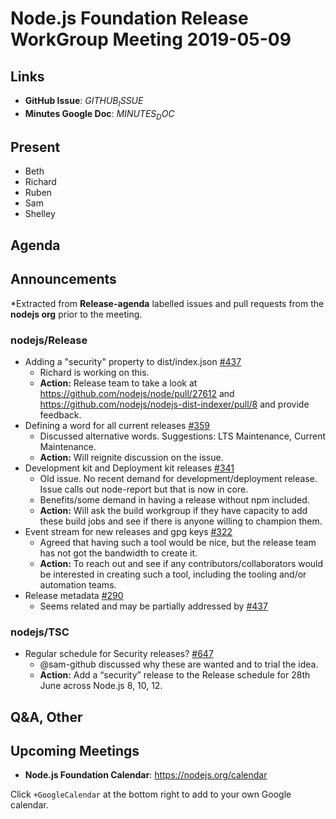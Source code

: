 # Node.js Foundation Release WorkGroup Meeting 2019-05-09

## Links

* **GitHub Issue**: $GITHUB_ISSUE$
* **Minutes Google Doc**: $MINUTES_DOC$

## Present

* Beth
* Richard
* Ruben
* Sam
* Shelley


## Agenda

## Announcements
 
*Extracted from **Release-agenda** labelled issues and pull requests from the **nodejs org** prior to the meeting.

### nodejs/Release

* Adding a "security" property to dist/index.json [#437](https://github.com/nodejs/Release/issues/437)
    - Richard is working on this. 
    - **Action:** Release team to take a look at https://github.com/nodejs/node/pull/27612 and https://github.com/nodejs/nodejs-dist-indexer/pull/8 and provide feedback. 
* Defining a word for all current releases [#359](https://github.com/nodejs/Release/issues/359)
    - Discussed alternative words. Suggestions: LTS Maintenance, Current Maintenance. 
    - **Action:** Will reignite discussion on the issue.
* Development kit and Deployment kit releases [#341](https://github.com/nodejs/Release/issues/341)
	- Old issue. No recent demand for development/deployment release. Issue calls out node-report but that is now in core. 
	- Benefits/some demand in having a release without npm included. 
	- **Action:** Will ask the build workgroup if they have capacity to add these build jobs and see if there is anyone willing to champion them. 
* Event stream for new releases and gpg keys [#322](https://github.com/nodejs/Release/issues/322)
    - Agreed that having such a tool would be nice, but the release team has not got the bandwidth to create it.
    - **Action:** To reach out and see if any contributors/collaborators would be interested in creating such a tool, including the tooling and/or automation teams. 
* Release metadata  [#290](https://github.com/nodejs/Release/issues/290)
    - Seems related and may be partially addressed by [#437](https://github.com/nodejs/Release/issues/437)


### nodejs/TSC

* Regular schedule for Security releases? [#647](https://github.com/nodejs/TSC/issues/647)
 	- @sam-github discussed why these are wanted and to trial the idea.  
 	- **Action:** Add a “security” release to the Release schedule for 28th June across Node.js 8, 10, 12. 

## Q&A, Other

## Upcoming Meetings

* **Node.js Foundation Calendar**: https://nodejs.org/calendar

Click `+GoogleCalendar` at the bottom right to add to your own Google calendar.


